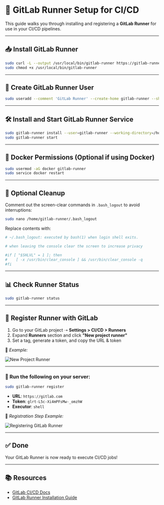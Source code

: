 # 🚀 GitLab Runner Setup for CI/CD

This guide walks you through installing and registering a **GitLab Runner** for use in your CI/CD pipelines.

---

## 📥 Install GitLab Runner

```bash
sudo curl -L --output /usr/local/bin/gitlab-runner https://gitlab-runner-downloads.s3.amazonaws.com/latest/binaries/gitlab-runner-linux-amd64
sudo chmod +x /usr/local/bin/gitlab-runner
```

---

## 👤 Create GitLab Runner User

```bash
sudo useradd --comment 'GitLab Runner' --create-home gitlab-runner --shell /bin/bash
```

---

## 🛠 Install and Start GitLab Runner Service

```bash
sudo gitlab-runner install --user=gitlab-runner --working-directory=/home/gitlab-runner
sudo gitlab-runner start
```

---

## 🐳 Docker Permissions (Optional if using Docker)

```bash
sudo usermod -aG docker gitlab-runner
sudo service docker restart
```

---

## 🧹 Optional Cleanup

Comment out the screen-clear commands in `.bash_logout` to avoid interruptions:

```bash
sudo nano /home/gitlab-runner/.bash_logout
```

Replace contents with:

```bash
# ~/.bash_logout: executed by bash(1) when login shell exits.

# when leaving the console clear the screen to increase privacy

#if [ "$SHLVL" = 1 ]; then
#    [ -x /usr/bin/clear_console ] && /usr/bin/clear_console -q
#fi
```

---

## 📊 Check Runner Status

```bash
sudo gitlab-runner status
```

---

## 📝 Register Runner with GitLab

1. Go to your GitLab project ➝ **Settings > CI/CD > Runners**
2. Expand **Runners** section and click **"New project runner"**
3. Set a tag, generate a token, and copy the URL & token

📸 _Example:_

![New Project Runner](images/gitlab-new-runner.png)

---

### 🔗 Run the following on your server:

```bash
sudo gitlab-runner register
```

- **URL**: `https://gitlab.com`
- **Token**: `glrt-L5c-Xi4mPFsMw-_omzhW`
- **Executor**: `shell`

📸 _Registration Step Example:_

![Registering GitLab Runner](images/register-runner-cli.png)

---

## ✅ Done

Your GitLab Runner is now ready to execute CI/CD jobs!

---

## 📚 Resources

- [GitLab CI/CD Docs](https://docs.gitlab.com/ee/ci/)
- [GitLab Runner Installation Guide](https://docs.gitlab.com/runner/install/)